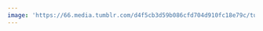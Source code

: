 ```yaml
---
image: 'https://66.media.tumblr.com/d4f5cb3d59b086cfd704d910fc18e79c/tumblr_nall2rQ3ae1tbdx3so1_1280.jpg'
---
```

